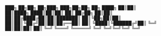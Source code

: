 

███╗   ██╗██╗   ██╗███╗   ███╗██╗██╗  ██╗
████╗  ██║██║   ██║████╗ ████║██║██║  ██║
██╔██╗ ██║██║   ██║██╔████╔██║██║███████║
██║╚██╗██║██║   ██║██║╚██╔╝██║██║██╔══██║
██║ ╚████║╚██████╔╝██║ ╚═╝ ██║██║██║  ██║
╚═╝  ╚═══╝ ╚═════╝ ╚═╝     ╚═╝╚═╝╚═╝  ╚═╝

